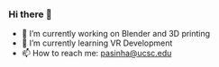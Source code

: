 ### Hi there 🤠
- 🔭 I’m currently working on Blender and 3D printing
- 🌱 I’m currently learning VR Development
- 📫 How to reach me: pasinha@ucsc.edu


